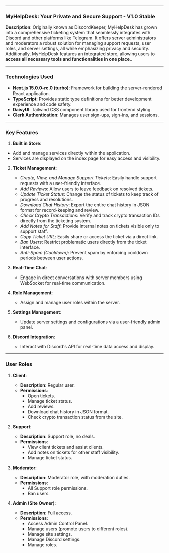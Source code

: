 
---

### **MyHelpDesk: Your Private and Secure Support  - V1.0 Stable**

**Description**: Originally known as DiscordKeeper, MyHelpDesk has grown into a comprehensive ticketing system that seamlessly integrates with Discord and other platforms like Telegram. It offers server administrators and moderators a robust solution for managing support requests, user roles, and server settings, all while emphasizing privacy and security. Additionally, MyHelpDesk features an integrated store, allowing users to **access all necessary tools and functionalities in one place**..

---

### **Technologies Used**

- **Next.js 15.0.0-rc.0 (turbo)**: Framework for building the server-rendered React application.
- **TypeScript**: Provides static type definitions for better development experience and code safety.
- **DaisyUI**: Tailwind CSS component library used for frontend styling.
- **Clerk Authentication**: Manages user sign-ups, sign-ins, and sessions.

---

### **Key Features**

1. **Built in Store**:
  - Add and manage services directly within the application.
  - Services are displayed on the index page for easy access and visibility.

2. **Ticket Management**:
   - *Create, View, and Manage Support Tickets*: Easily handle support requests with a user-friendly interface.
   - *Add Reviews*: Allow users to leave feedback on resolved tickets.
   - *Update Ticket Status*: Change the status of tickets to keep track of progress and resolutions.
   - *Download Chat History*: Export the entire chat history in JSON format for record-keeping and review.
   - *Check Crypto Transactions*: Verify and track crypto transaction IDs directly from the ticketing system.
   - *Add Notes for Staff*: Provide internal notes on tickets visible only to support staff.
   - *Copy Ticket URL*: Easily share or access the ticket via a direct link.
   - *Ban Users*: Restrict problematic users directly from the ticket interface.
   - *Anti-Spam (Cooldown)*: Prevent spam by enforcing cooldown periods between user actions.
   
3. **Real-Time Chat**: 
   - Engage in direct conversations with server members using WebSocket for real-time communication.

4. **Role Management**:
   - Assign and manage user roles within the server.

5. **Settings Management**:
   - Update server settings and configurations via a user-friendly admin panel.

6. **Discord Integration**:
   - Interact with Discord's API for real-time data access and display.

---

### **User Roles**

1. **Client**:
   - **Description**: Regular user.
   - **Permissions**:
     - Open tickets.
     - Manage ticket status.
     - Add reviews.
     - Download chat history in JSON format.
     - Check crypto transaction status from the site.

2. **Support**:
   - **Description**: Support role, no deals.
   - **Permissions**:
     - View client tickets and assist clients.
     - Add notes on tickets for other staff visibility.
     - Manage ticket status.

3. **Moderator**:
   - **Description**: Moderator role, with moderation duties.
   - **Permissions**:
     - All Support role permissions.
     - Ban users.

4. **Admin (Site Owner)**:
   - **Description**: Full access.
   - **Permissions**:
     - Access Admin Control Panel.
     - Manage users (promote users to different roles).
     - Manage site settings.
     - Manage Discord settings.
     - Manage roles.